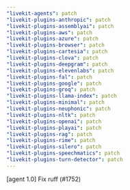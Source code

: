 ```yaml
---
"livekit-agents": patch
"livekit-plugins-anthropic": patch
"livekit-plugins-assemblyai": patch
"livekit-plugins-aws": patch
"livekit-plugins-azure": patch
"livekit-plugins-browser": patch
"livekit-plugins-cartesia": patch
"livekit-plugins-clova": patch
"livekit-plugins-deepgram": patch
"livekit-plugins-elevenlabs": patch
"livekit-plugins-fal": patch
"livekit-plugins-google": patch
"livekit-plugins-groq": patch
"livekit-plugins-llama-index": patch
"livekit-plugins-minimal": patch
"livekit-plugins-neuphonic": patch
"livekit-plugins-nltk": patch
"livekit-plugins-openai": patch
"livekit-plugins-playai": patch
"livekit-plugins-rag": patch
"livekit-plugins-rime": patch
"livekit-plugins-silero": patch
"livekit-plugins-speechmatics": patch
"livekit-plugins-turn-detector": patch
---
```


[agent 1.0] Fix ruff  (#1752)
